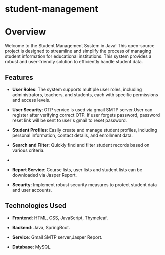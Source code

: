 # student-management
# Overview
Welcome to the Student Management System in Java! This open-source project is designed to streamline and simplify the process of managing student information for educational institutions. This system provides a robust and user-friendly solution to efficiently handle student data.
## Features

- **User Roles**: The system supports multiple user roles, including administrators, teachers, and students, each with specific permissions and access levels.

- **User Security**: OTP service is used via gmail SMTP server.User can register after verifying correct OTP. If user forgets password, password reset link will be sent to user's gmail to reset password.

- **Student Profiles**: Easily create and manage student profiles, including personal information, contact details, and enrollment data.

- **Search and Filter**: Quickly find and filter student records based on various criteria.
- 
- **Report Service**: Course lists, user lists and student lists can be downloaded via Jasper Report.

- **Security**: Implement robust security measures to protect student data and user accounts.

## Technologies Used

- **Frontend**: HTML, CSS, JavaScript, Thymeleaf.

- **Backend**: Java, SpringBoot.
  
- **Service**: Gmail SMTP server,Jasper Report.

- **Database**: MySQL.

